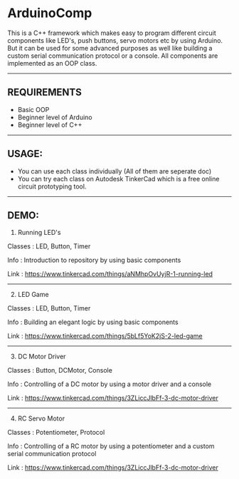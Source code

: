 # ArduinoComp
This is a C++ framework which makes easy to program different circuit components like LED's, push buttons, servo motors etc by using Arduino. But it can be used for some advanced purposes as well like building a custom serial communication protocol or a console. All components are implemented as an OOP class.

--------------------------------------------------
REQUIREMENTS
--------------------------------------------------

* Basic OOP
* Beginner level of Arduino
* Beginner level of C++

--------------------------------------------------
USAGE:
--------------------------------------------------

* You can use each class individually (All of them are seperate doc)
* You can try each class on Autodesk TinkerCad which is a free online circuit prototyping tool.

--------------------------------------------------
DEMO:
--------------------------------------------------

1. Running LED's

Classes       : LED, Button, Timer

Info          : Introduction to repository by using basic components

Link          : https://www.tinkercad.com/things/aNMhpOvUyjR-1-running-led

--------------------------------------------------

2. LED Game

Classes       : LED, Button, Timer

Info          : Building an elegant logic by using basic components

Link          : https://www.tinkercad.com/things/5bLf5YoK2jS-2-led-game

--------------------------------------------------

3. DC Motor Driver

Classes       : Button, DCMotor, Console

Info          : Controlling of a DC motor by using a motor driver and a console

Link          : https://www.tinkercad.com/things/3ZLiccJlbFf-3-dc-motor-driver

--------------------------------------------------

4. RC Servo Motor

Classes       : Potentiometer, Protocol

Info          : Controlling of a RC motor by using a potentiometer and a custom serial communication protocol

Link          : https://www.tinkercad.com/things/3ZLiccJlbFf-3-dc-motor-driver

